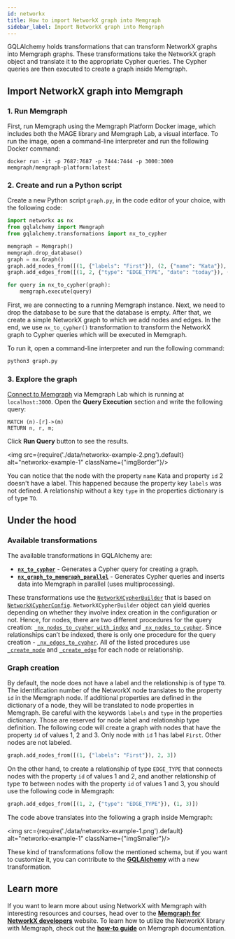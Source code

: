 ```yaml
---
id: networkx
title: How to import NetworkX graph into Memgraph
sidebar_label: Import NetworkX graph into Memgraph
---
```


GQLAlchemy holds transformations that can transform NetworkX graphs into Memgraph graphs. These transformations take the NetworkX graph object and translate it to the appropriate Cypher queries. The Cypher queries are then executed to create a graph inside Memgraph. 


## Import NetworkX graph into Memgraph 

### 1. Run Memgraph

First, run Memgraph using the Memgraph Platform Docker image, which includes both the MAGE library and Memgraph Lab, a visual interface. 
To run the image, open a command-line interpreter and run the following Docker command:

```
docker run -it -p 7687:7687 -p 7444:7444 -p 3000:3000 memgraph/memgraph-platform:latest
```

### 2. Create and run a Python script

Create a new Python script `graph.py`, in the code editor of your choice, with the following code:

```python
import networkx as nx
from gqlalchemy import Memgraph
from gqlalchemy.transformations import nx_to_cypher

memgraph = Memgraph()
memgraph.drop_database()
graph = nx.Graph()
graph.add_nodes_from([(1, {"labels": "First"}), (2, {"name": "Kata"}), 3])
graph.add_edges_from([(1, 2, {"type": "EDGE_TYPE", "date": "today"}), (1, 3)])

for query in nx_to_cypher(graph):
    memgraph.execute(query)
```

First, we are connecting to a running Memgraph instance. Next, we need to drop the database to be sure that the database is empty. After that, we create a simple NetworkX graph to which we add nodes and edges. In the end, we use `nx_to_cypher()` transformation to transform the NetworkX graph to Cypher queries which will be executed in Memgraph.

To run it, open a command-line interpreter and run the following command:

```python
python3 graph.py
```

### 3. Explore the graph

[Connect to Memgraph](/docs/memgraph-lab/connect-to-memgraph#connecting-to-memgraph) via Memgraph Lab which is running at `localhost:3000`. Open the **Query Execution** section and write the following query:

```cypher
MATCH (n)-[r]->(m)
RETURN n, r, m;
```

Click **Run Query** button to see the results.

<img src={require('./data/networkx-example-2.png').default} alt="networkx-example-1" className={"imgBorder"}/>

You can notice that the node with the property `name` Kata and property `id` 2 doesn't have a label. This happened because the property key `labels` was not defined. A relationship without a key `type` in the properties dictionary is of type `TO`.


## Under the hood

### Available transformations

The available transformations in GQLAlchemy are:

- [**`nx_to_cypher`**](https://github.com/memgraph/gqlalchemy/blob/main/gqlalchemy/transformations.py#L35) - Generates a Cypher query for creating a graph.
- [**`nx_graph_to_memgraph_parallel`**](https://github.com/memgraph/gqlalchemy/blob/main/gqlalchemy/transformations.py#L46) - Generates Cypher queries and inserts data into Memgraph in parallel (uses multiprocessing).

These transformations use the [`NetworkXCypherBuilder`](https://github.com/memgraph/gqlalchemy/blob/main/gqlalchemy/transformations.py#L133) that is based on [`NetworkXCypherConfig`](https://github.com/memgraph/gqlalchemy/blob/main/gqlalchemy/utilities.py#L41). `NetworkXCypherBuilder` object can yield queries depending on whether they involve index creation in the configuration or not. Hence, for nodes, there are two different procedures for the query creation: [`_nx_nodes_to_cypher_with_index`](https://github.com/memgraph/gqlalchemy/blob/main/gqlalchemy/transformations.py#L168) and [`_nx_nodes_to_cypher`](https://github.com/memgraph/gqlalchemy/blob/main/gqlalchemy/transformations.py#L163). Since relationships can’t be indexed, there is only one procedure for the query creation - [`_nx_edges_to_cypher`](https://github.com/memgraph/gqlalchemy/blob/main/gqlalchemy/transformations.py#L182). All of the listed procedures use [`_create_node`](https://github.com/memgraph/gqlalchemy/blob/main/gqlalchemy/transformations.py#L192) and [`_create_edge`](https://github.com/memgraph/gqlalchemy/blob/main/gqlalchemy/transformations.py#L202) for each node or relationship. 


### Graph creation

By default, the node does not have a label and the relationship is of type `TO`. The identification number of the NetworkX node translates to the property `id` in the Memgraph node. If additional properties are defined in the dictionary of a node, they will be translated to node properties in Memgraph. Be careful with the keywords `labels` and `type` in the properties dictionary. Those are reserved for node label and relationship type definition. The following code will create a graph with nodes that have the property `id` of values 1, 2 and 3. Only node with `id` 1 has label `First`. Other nodes are not labeled. 

```python
graph.add_nodes_from([(1, {"labels": "First"}), 2, 3])
```

On the other hand, to create a relationship of type `EDGE_TYPE`  that connects nodes with the property `id` of values 1 and 2, and another relationship of type `TO` between nodes with the property `id` of values 1 and 3, you should use the following code in Memgraph:

```python
graph.add_edges_from([(1, 2, {"type": "EDGE_TYPE"}), (1, 3)])
```

The code above translates into the following a graph inside Memgraph: 

<img src={require('./data/networkx-example-1.png').default} alt="networkx-example-1" className={"imgSmaller"}/>

These kind of transformations follow the mentioned schema, but if you want to customize it, you can contribute to the [**GQLAlchemy**](https://github.com/memgraph/gqlalchemy) with a new transformation.

## Learn more

If you want to learn more about using NetworkX with Memgraph with interesting resources and courses, head over to the [**Memgraph for NetworkX developers**](https://memgraph.com/memgraph-for-networkx?utm_source=docs&utm_medium=referral&utm_campaign=networkx_ppp&utm_term=docsgqla%2Bhowto&utm_content=textlink) website. To learn how to utilize the NetworkX library with Memgraph, check out the [**how-to guide**](/docs/memgraph/how-to-guides/networkx) on Memgraph documentation.
